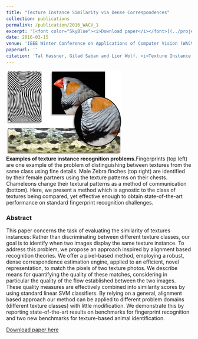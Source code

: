 ```yaml
---
title: "Texture Instance Similarity via Dense Correspondences"
collection: publications
permalink: /publication/2016_WACV_1
excerpt: '[<font color="SkyBlue"><i>Download paper</i></font>](../projects/TextureInstanceSimilarity/Hassner2016Texture.pdf)'
date: 2016-03-15
venue: 'IEEE Winter Conference on Applications of Computer Vision (WACV), Lake Placid, NY, USA'
paperurl: ''
citation: 'Tal Hassner, Gilad Saban and Lior Wolf. <i>Texture Instance Similarity via Dense Correspondences.</i> IEEE Winter Conference on Applications of Computer Vision (WACV), Lake Placid, NY, USA, 2016.'
---
```


<img src='../images/Texture Instance Similarity - Icon.jpg'><br/>
<b>Examples of texture instance recognition problems.</b>Fingerprints (top left) are one example of the problem of distinguishing between textures from the same class using fine details. Male Zebra finches (top right) are identified by their female partners using the texture patterns on their chests. Chameleons change their textural patterns as a method of communication (bottom). Here, we present a method which is agnostic to the class of textures being compared, yet effective enough to obtain state-of-the-art performance on standard fingerprint recognition challenges. 

### Abstract
This paper concerns the task of evaluating the similarity of textures instances: Rather than discriminating between different texture classes, our goal is to identify when two images display the same texture instance. To address this problem, we propose an approach inspired by alignment based recognition theories. We offer a pixel-based method, employing a robust, dense correspondence estimation engine, applied to an efficient, novel representation, to match the pixels of two texture photos. We describe means for quantifying the quality of these matches, considering in particular the quality of the flow established between the two images. These quality measures are effectively combined into similarity scores by using standard linear SVM classifiers. By relying on a general, alignment based approach our method can be applied to different problem domains (different texture classes) with little modification. We demonstrate this by reporting state-of-the-art results on benchmarks for fingerprint recognition and two new benchmarks for texture-based animal identification. 


[Download paper here](../projects/TextureInstanceSimilarity/Hassner2016Texture.pdf)
